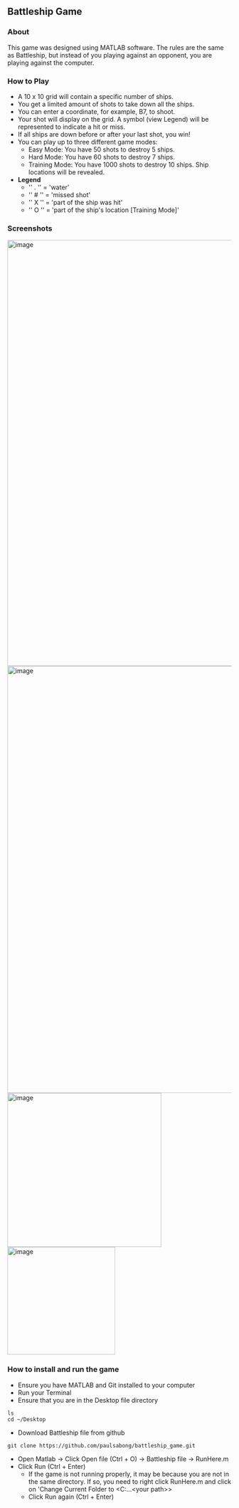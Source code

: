 ## Battleship Game 
### About
This game was designed using MATLAB software. The rules are the same as Battleship, but instead of you playing against an opponent, you are playing against the computer.
  
### How to Play 
* A 10 x 10 grid will contain a specific number of ships.
* You get a limited amount of shots to take down all the ships.
* You can enter a coordinate, for example, B7, to shoot.
* Your shot will display on the grid. A symbol (view Legend) will be represented to indicate a hit or miss.
* If all ships are down before or after your last shot, you win!
* You can play up to three different game modes:
  * Easy Mode: You have 50 shots to destroy 5 ships.
  * Hard Mode: You have 60 shots to destroy 7 ships.
  * Training Mode: You have 1000 shots to destroy 10 ships. Ship locations will be revealed.
* **Legend**
  * '' . '' = 'water'
  * '' # ''  = 'missed shot'
  * '' X ''  = 'part of the ship was hit'
  * '' O ''  = 'part of the ship's location [Training Mode]'

### Screenshots 
<img width="958" alt="image" src="https://github.com/paulsabong/battleship_game/assets/150301713/465d3e25-b793-4e88-a49b-5c493867d9fb">
<img width="960" alt="image" src="https://github.com/paulsabong/battleship_game/assets/150301713/b8792cd7-4557-41ba-84e6-148ef6bf0869">
<img width="346" alt="image" src="https://github.com/paulsabong/battleship_game/assets/150301713/0e865dba-4a90-451e-a8fc-028f61bc6aac">
<img width="242" alt="image" src="https://github.com/paulsabong/battleship_game/assets/150301713/b4ed1624-2a06-473e-8c81-da75a16823c6">

### How to install and run the game
* Ensure you have MATLAB and Git installed to your computer
* Run your Terminal
* Ensure that you are in the Desktop file directory 
```
ls 
cd ~/Desktop
```
* Download Battleship file from github
```
git clone https://github.com/paulsabong/battleship_game.git
```
* Open Matlab -> Click Open file (Ctrl + O) -> Battleship file -> RunHere.m
* Click Run (Ctrl + Enter)
  * If the game is not running properly, it may be because you are not in the same directory. If so, you need to right click RunHere.m and click on 'Change Current Folder to <C:\...\<your path>>
  * Click Run again (Ctrl + Enter)
  
